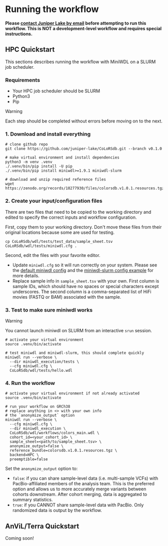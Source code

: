 # Running the workflow

**Please [contact Juniper Lake by email](mailto:jlake@pacificbiosciences.com) before attempting to run this workflow. This is NOT a development-level workflow and requires special instructions.**

## HPC Quickstart

This sections describes running the workflow with MiniWDL on a SLURM job scheduler.

### Requirements

- Your HPC job scheduler should be SLURM
- Python3
- Pip

> [!WARNING]
> Each step should be completed without errors before moving on to the next.

### 1. Download and install everything

```
# clone github repo
git clone https://github.com/juniper-lake/CoLoRSdb.git --branch v0.1.0

# make virtual environment and install dependencies
python3 -m venv .venv
./.venv/bin/pip install -U pip
./.venv/bin/pip install miniwdl>=1.9.1 miniwdl-slurm

# download and unzip required reference files
wget https://zenodo.org/records/10277930/files/colorsdb.v1.0.1.resources.tgz
```

### 2. Create your input/configuration files

There are two files that need to be copied to the working directory and edited to specify the correct inputs and workflow configuration.

First, copy them to your working directory. Don't move these files from their original locations because some are used for testing.

```
cp CoLoRSdb/wdl/tests/test_data/sample_sheet.tsv CoLoRSdb/wdl/tests/miniwdl.cfg .
```

Second, edit the files with your favorite editor.

- Update `miniwdl.cfg` so it will run correctly on your system. Please see the [default miniwdl config](https://github.com/chanzuckerberg/miniwdl/blob/main/WDL/runtime/config_templates/default.cfg) and the [miniwdl-slurm config example](https://github.com/miniwdl-ext/miniwdl-slurm#configuration) for more details.
- Replace sample info in `sample_sheet.tsv` with your own. First column is sample IDs, which should have no spaces or special characters except underscores. The second column is a comma-separated list of HiFi movies (FASTQ or BAM) associated with the sample.

### 3. Test to make sure miniwdl works

> [!WARNING]
> You cannot launch miniwdl on SLURM from an interactive `srun` session.

```
# activate your virtual environment
source .venv/bin/activate

# test miniwdl and miniwdl-slurm, this should complete quickly
miniwdl run --verbose \
  --dir miniwdl_execution/tests \
  --cfg miniwdl.cfg \
  CoLoRSdb/wdl/tests/hello.wdl
```

### 4. Run the workflow

```
# activate your virtual environment if not already activated
source .venv/bin/activate

# run your workflow on GRCh38
# replace anything in <> with your own info
# the `anonymize_output` option
miniwdl run --verbose \
  --cfg miniwdl.cfg \
  --dir miniwdl_execution \
  CoLoRSdb/wdl/workflows/colors_main.wdl \
  cohort_id=<your_cohort_id> \
  sample_sheet=<path/to/sample_sheet.tsv> \
  anonymize_output=false \
  reference_bundle=colorsdb.v1.0.1.resources.tgz \
  backend=HPC \
  preemptible=false
```

Set the `anonymize_output` option to:

- `false`: if you can share sample-level data (i.e. multi-sample VCFs) with PacBio-affiliated members of the analysis team. This is the preferred option and allows us to more accurately merge variants between cohorts downstream. After cohort merging, data is aggregated to summary statistics.
- `true`: if you CANNOT share sample-level data with PacBio. Only randomized data is output by the workflow.

## AnViL/Terra Quickstart

Coming soon!

  <!-- "colors_main.backend": "AnVIL",
  "colors_main.preemptible": true,
  "colors_main.zones": "us-central1-a us-central1-c us-central1-b us-central1-f" -->
